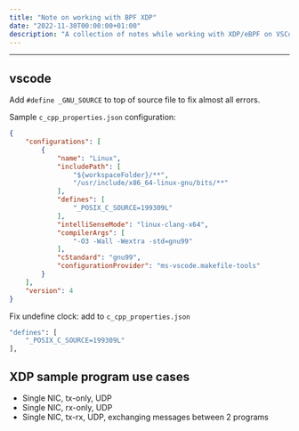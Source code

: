 ```yaml
---
title: "Note on working with BPF XDP"
date: "2022-11-30T00:00:00+01:00"
description: "A collection of notes while working with XDP/eBPF on VSCode, Ubuntu"
---
```


---
## vscode
Add `#define _GNU_SOURCE` to top of source file to fix almost all errors.

Sample `c_cpp_properties.json` configuration:
```json
{
    "configurations": [
        {
            "name": "Linux",
            "includePath": [
                "${workspaceFolder}/**",
                "/usr/include/x86_64-linux-gnu/bits/**"
            ],
            "defines": [
                "_POSIX_C_SOURCE=199309L"
            ],
            "intelliSenseMode": "linux-clang-x64",
            "compilerArgs": [
                "-O3 -Wall -Wextra -std=gnu99"
            ],
            "cStandard": "gnu99",
            "configurationProvider": "ms-vscode.makefile-tools"
        }
    ],
    "version": 4
}
```
Fix undefine clock: add to ``c_cpp_properties.json``
```bash
"defines": [
    "_POSIX_C_SOURCE=199309L"
],
```

## XDP sample program use cases

* Single NIC, tx-only, UDP
* Single NIC, rx-only, UDP
* Single NIC, tx-rx, UDP, exchanging messages between 2 programs

